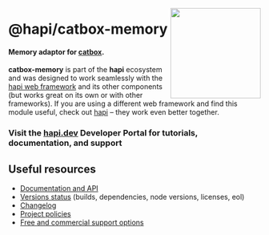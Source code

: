 <a href="https://hapi.dev"><img src="https://raw.githubusercontent.com/hapijs/assets/master/images/family.png" width="180px" align="right" /></a>

# @hapi/catbox-memory

#### Memory adaptor for [catbox](https://github.com/hapijs/catbox).

**catbox-memory** is part of the **hapi** ecosystem and was designed to work seamlessly with the [hapi web framework](https://hapi.dev) and its other components (but works great on its own or with other frameworks). If you are using a different web framework and find this module useful, check out [hapi](https://hapi.dev) – they work even better together.

### Visit the [hapi.dev](https://hapi.dev) Developer Portal for tutorials, documentation, and support

## Useful resources

- [Documentation and API](https://hapi.dev/family/catbox-memory/)
- [Versions status](https://hapi.dev/resources/status/#catbox-memory) (builds, dependencies, node versions, licenses, eol)
- [Changelog](https://hapi.dev/family/catbox-memory/changelog/)
- [Project policies](https://hapi.dev/policies/)
- [Free and commercial support options](https://hapi.dev/support/)

